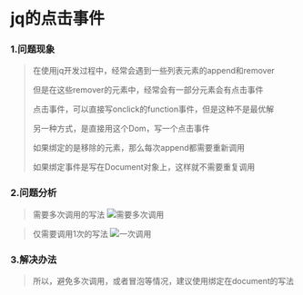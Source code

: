 # jq的点击事件
### 1.问题现象
> 在使用jq开发过程中，经常会遇到一些列表元素的append和remover
>
> 但是在这些remover的元素中，经常会有一部分元素会有点击事件
>
> 点击事件，可以直接写onclick的function事件，但是这种不是最优解
>
> 另一种方式，是直接用这个Dom，写一个点击事件
>
> 如果绑定的是移除的元素，那么每次append都需要重新调用
>
> 如果绑定事件是写在Document对象上，这样就不需要重复调用

### 2.问题分析
> 需要多次调用的写法
![需要多次调用](/img/2020/guide/jq-1.jpg)

> 仅需要调用1次的写法
![一次调用](/img/2020/guide/jq-2.jpg)

### 3.解决办法
> 所以，避免多次调用，或者冒泡等情况，建议使用绑定在document的写法
